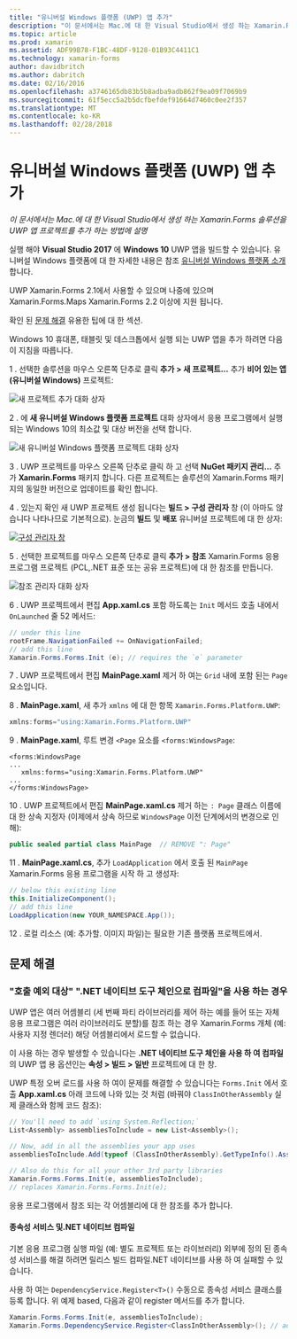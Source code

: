```yaml
---
title: "유니버설 Windows 플랫폼 (UWP) 앱 추가"
description: "이 문서에서는 Mac.에 대 한 Visual Studio에서 생성 하는 Xamarin.Forms 솔루션을 UWP 앱 프로젝트를 추가 하는 방법에 설명"
ms.topic: article
ms.prod: xamarin
ms.assetid: ADF99B78-F1BC-48DF-9128-01B93C4411C1
ms.technology: xamarin-forms
author: davidbritch
ms.author: dabritch
ms.date: 02/16/2016
ms.openlocfilehash: a3746165db83b5b8adba9adb862f9ea09f7069b9
ms.sourcegitcommit: 61f5ecc5a2b5dcfbefdef91664d7460c0ee2f357
ms.translationtype: MT
ms.contentlocale: ko-KR
ms.lasthandoff: 02/28/2018
---
```

# <a name="adding-a-universal-windows-platform-uwp-app"></a>유니버설 Windows 플랫폼 (UWP) 앱 추가

_이 문서에서는 Mac.에 대 한 Visual Studio에서 생성 하는 Xamarin.Forms 솔루션을 UWP 앱 프로젝트를 추가 하는 방법에 설명_

실행 해야 **Visual Studio 2017** 에 **Windows 10** UWP 앱을 빌드할 수 있습니다. 유니버설 Windows 플랫폼에 대 한 자세한 내용은 참조 [유니버설 Windows 플랫폼 소개](/windows/uwp/get-started/universal-application-platform-guide/)합니다.

UWP Xamarin.Forms 2.1에서 사용할 수 있으며 나중에 있으며 Xamarin.Forms.Maps Xamarin.Forms 2.2 이상에 지원 됩니다.

확인 된 <a href="#troubleshooting">문제 해결</a> 유용한 팁에 대 한 섹션.

Windows 10 휴대폰, 태블릿 및 데스크톱에서 실행 되는 UWP 앱을 추가 하려면 다음이 지침을 따릅니다.

 1 . 선택한 솔루션을 마우스 오른쪽 단추로 클릭 **추가 > 새 프로젝트...**  추가 **비어 있는 앱 (유니버설 Windows)** 프로젝트:

  ![](universal-images/add-wu.png "새 프로젝트 추가 대화 상자")

 2 . 에 **새 유니버설 Windows 플랫폼 프로젝트** 대화 상자에서 응용 프로그램에서 실행 되는 Windows 10의 최소값 및 대상 버전을 선택 합니다.

  ![](universal-images/target-version.png "새 유니버설 Windows 플랫폼 프로젝트 대화 상자")

 3 . UWP 프로젝트를 마우스 오른쪽 단추로 클릭 하 고 선택 **NuGet 패키지 관리...**  추가 **Xamarin.Forms** 패키지 합니다. 다른 프로젝트는 솔루션의 Xamarin.Forms 패키지의 동일한 버전으로 업데이트를 확인 합니다.

 4 . 있는지 확인 새 UWP 프로젝트 생성 됩니다는 **빌드 > 구성 관리자** 창 (이 아마도 않습니다 나타나므로 기본적으로). 눈금의 **빌드** 및 **배포** 유니버설 프로젝트에 대 한 상자:

  [ ![](universal-images/configuration-sml.png "구성 관리자 창")](universal-images/configuration.png "구성 관리자 창")

 5 . 선택한 프로젝트를 마우스 오른쪽 단추로 클릭 **추가 > 참조** Xamarin.Forms 응용 프로그램 프로젝트 (PCL,.NET 표준 또는 공유 프로젝트)에 대 한 참조를 만듭니다.

  ![](universal-images/addref-sml.png "참조 관리자 대화 상자")

 6 . UWP 프로젝트에서 편집 **App.xaml.cs** 포함 하도록는 `Init` 메서드 호출 내에서 `OnLaunched` 줄 52 메서드:

```csharp
// under this line
rootFrame.NavigationFailed += OnNavigationFailed;
// add this line
Xamarin.Forms.Forms.Init (e); // requires the `e` parameter
```

 7 . UWP 프로젝트에서 편집 **MainPage.xaml** 제거 하 여는 `Grid` 내에 포함 된는 `Page` 요소입니다.

 8 . **MainPage.xaml**, 새 추가 `xmlns` 에 대 한 항목 `Xamarin.Forms.Platform.UWP`:

```csharp
xmlns:forms="using:Xamarin.Forms.Platform.UWP"
```

 9 . **MainPage.xaml**, 루트 변경 `<Page` 요소를 `<forms:WindowsPage`:

```xaml
<forms:WindowsPage
...
   xmlns:forms="using:Xamarin.Forms.Platform.UWP"
...
</forms:WindowsPage>
```

 10 . UWP 프로젝트에서 편집 **MainPage.xaml.cs** 제거 하는 `: Page` 클래스 이름에 대 한 상속 지정자 (이제에서 상속 하므로 `WindowsPage` 이전 단계에서의 변경으로 인해):

```csharp
public sealed partial class MainPage  // REMOVE ": Page"
```

 11 . **MainPage.xaml.cs**, 추가 `LoadApplication` 에서 호출 된 `MainPage` Xamarin.Forms 응용 프로그램을 시작 하 고 생성자:

```csharp
// below this existing line
this.InitializeComponent();
// add this line
LoadApplication(new YOUR_NAMESPACE.App());
```

<!--
11 . Double-click **Package.appxmanifest** to set these capabilities
  that are often required:

  Capabilities set:

  * Internet (Client)
  * Location
-->

12 . 로컬 리소스 (예: 추가할. 이미지 파일)는 필요한 기존 플랫폼 프로젝트에서.

<a name="troubleshooting"/>

## <a name="troubleshooting"></a>문제 해결

<a name="target-invocation-exception" />

### <a name="target-invocation-exception-when-using-compile-with-net-native-tool-chain"></a>"호출 예외 대상" ".NET 네이티브 도구 체인으로 컴파일"을 사용 하는 경우

UWP 앱은 여러 어셈블리 (세 번째 파티 라이브러리를 제어 하는 예를 들어 또는 자체 응용 프로그램은 여러 라이브러리도 분할)를 참조 하는 경우 Xamarin.Forms 개체 (예: 사용자 지정 렌더러) 해당 어셈블리에서 로드할 수 없습니다.

이 사용 하는 경우 발생할 수 있습니다는 **.NET 네이티브 도구 체인을 사용 하 여 컴파일** 의 UWP 앱 용 옵션인는 **속성 > 빌드 > 일반** 프로젝트에 대 한 창.

UWP 특정 오버 로드를 사용 하 여이 문제를 해결할 수 있습니다는 `Forms.Init` 에서 호출 **App.xaml.cs** 아래 코드에 나와 있는 것 처럼 (바꿔야 `ClassInOtherAssembly` 실제 클래스와 함께 코드 참조):

```csharp
// You'll need to add `using System.Reflection;`
List<Assembly> assembliesToInclude = new List<Assembly>();

// Now, add in all the assemblies your app uses
assembliesToInclude.Add(typeof (ClassInOtherAssembly).GetTypeInfo().Assembly);

// Also do this for all your other 3rd party libraries
Xamarin.Forms.Forms.Init(e, assembliesToInclude);
// replaces Xamarin.Forms.Forms.Init(e);
```

응용 프로그램에서 참조 되는 각 어셈블리에 대 한 참조를 추가 합니다.

#### <a name="dependency-services-and-net-native-compilation"></a>종속성 서비스 및.NET 네이티브 컴파일

기본 응용 프로그램 실행 파일 (예: 별도 프로젝트 또는 라이브러리) 외부에 정의 된 종속성 서비스를 해결 하려면 릴리스 빌드 컴파일.NET 네이티브를 사용 하 여 실패할 수 있습니다.

사용 하 여는 `DependencyService.Register<T>()` 수동으로 종속성 서비스 클래스를 등록 합니다. 위 예제 based, 다음과 같이 register 메서드를 추가 합니다.

```csharp
Xamarin.Forms.Forms.Init(e, assembliesToInclude);
Xamarin.Forms.DependencyService.Register<ClassInOtherAssembly>(); // add this
```
